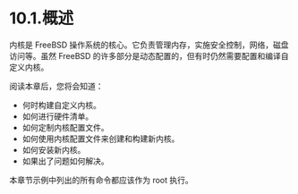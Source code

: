 # 10.1.概述

内核是 FreeBSD 操作系统的核心。它负责管理内存，实施安全控制，网络，磁盘访问等。虽然 FreeBSD 的许多部分是动态配置的，但有时仍然需要配置和编译自定义内核。

阅读本章后，您将会知道：

* 何时构建自定义内核。
* 如何进行硬件清单。
* 如何定制内核配置文件。
* 如何使用内核配置文件来创建和构建新内核。
* 如何安装新内核。
* 如果出了问题如何解决。

本章节示例中列出的所有命令都应该作为 root 执行。
